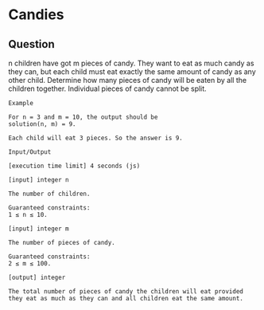 # Candies
## Question

n children have got m pieces of candy. They want to eat as much candy as they can, but each child must eat exactly the same amount of candy as any other child. Determine how many pieces of candy will be eaten by all the children together. Individual pieces of candy cannot be split.

```
Example

For n = 3 and m = 10, the output should be
solution(n, m) = 9.

Each child will eat 3 pieces. So the answer is 9.

Input/Output

[execution time limit] 4 seconds (js)

[input] integer n

The number of children.

Guaranteed constraints:
1 ≤ n ≤ 10.

[input] integer m

The number of pieces of candy.

Guaranteed constraints:
2 ≤ m ≤ 100.

[output] integer

The total number of pieces of candy the children will eat provided they eat as much as they can and all children eat the same amount.

```
